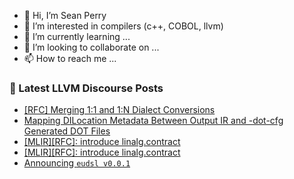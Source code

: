 - 👋 Hi, I’m Sean Perry
- 👀 I’m interested in compilers (c++, COBOL, llvm)
- 🌱 I’m currently learning ...
- 💞️ I’m looking to collaborate on ...
- 📫 How to reach me ...

<!---
s66perry/s66perry is a ✨ special ✨ repository because its `README.md` (this file) appears on your GitHub profile.
You can click the Preview link to take a look at your changes.
--->
### 📕 Latest LLVM Discourse Posts

<!-- DISCOURSE-LLVM:START -->
- [[RFC] Merging 1:1 and 1:N Dialect Conversions](https://discourse.llvm.org/t/rfc-merging-1-1-and-1-n-dialect-conversions/82513#post_12)
- [Mapping DILocation Metadata Between Output IR and -dot-cfg Generated DOT Files](https://discourse.llvm.org/t/mapping-dilocation-metadata-between-output-ir-and-dot-cfg-generated-dot-files/83918#post_1)
- [[MLIR][RFC]: introduce linalg.contract](https://discourse.llvm.org/t/mlir-rfc-introduce-linalg-contract/83589#post_11)
- [[MLIR][RFC]: introduce linalg.contract](https://discourse.llvm.org/t/mlir-rfc-introduce-linalg-contract/83589#post_10)
- [Announcing `eudsl v0.0.1`](https://discourse.llvm.org/t/announcing-eudsl-v0-0-1/83916#post_1)
<!-- DISCOURSE-LLVM:END -->
